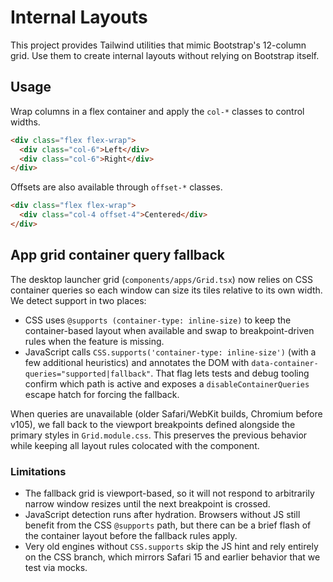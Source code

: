 # Internal Layouts

This project provides Tailwind utilities that mimic Bootstrap's 12-column grid. Use them to create internal layouts without relying on Bootstrap itself.

## Usage

Wrap columns in a flex container and apply the `col-*` classes to control widths.

```html
<div class="flex flex-wrap">
  <div class="col-6">Left</div>
  <div class="col-6">Right</div>
</div>
```

Offsets are also available through `offset-*` classes.

```html
<div class="flex flex-wrap">
  <div class="col-4 offset-4">Centered</div>
</div>
```

## App grid container query fallback

The desktop launcher grid (`components/apps/Grid.tsx`) now relies on CSS container
queries so each window can size its tiles relative to its own width. We detect
support in two places:

- CSS uses `@supports (container-type: inline-size)` to keep the container-based
  layout when available and swap to breakpoint-driven rules when the feature is
  missing.
- JavaScript calls `CSS.supports('container-type: inline-size')` (with a few
  additional heuristics) and annotates the DOM with
  `data-container-queries="supported|fallback"`. That flag lets tests and debug
  tooling confirm which path is active and exposes a `disableContainerQueries`
  escape hatch for forcing the fallback.

When queries are unavailable (older Safari/WebKit builds, Chromium before v105),
we fall back to the viewport breakpoints defined alongside the primary styles in
`Grid.module.css`. This preserves the previous behavior while keeping all layout
rules colocated with the component.

### Limitations

- The fallback grid is viewport-based, so it will not respond to arbitrarily
  narrow window resizes until the next breakpoint is crossed.
- JavaScript detection runs after hydration. Browsers without JS still benefit
  from the CSS `@supports` path, but there can be a brief flash of the container
  layout before the fallback rules apply.
- Very old engines without `CSS.supports` skip the JS hint and rely entirely on
  the CSS branch, which mirrors Safari 15 and earlier behavior that we test via
  mocks.
